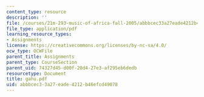 ```yaml
---
content_type: resource
description: ''
file: /courses/21m-293-music-of-africa-fall-2005/abbbcec33a27eade4212b46efcd49078_gahu.pdf
file_type: application/pdf
learning_resource_types:
- Assignments
license: https://creativecommons.org/licenses/by-nc-sa/4.0/
ocw_type: OCWFile
parent_title: Assignments
parent_type: CourseSection
parent_uid: 74327d45-d00f-20d4-27e3-af295eb6dedb
resourcetype: Document
title: gahu.pdf
uid: abbbcec3-3a27-eade-4212-b46efcd49078
---
```

